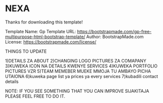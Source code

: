 # NEXA

Thanks for downloading this template!

Template Name: Gp
Template URL: https://bootstrapmade.com/gp-free-multipurpose-html-bootstrap-template/
Author: BootstrapMade.com
License: https://bootstrapmade.com/license/


THINGS TO UPDATE

1)DETAILS ZA ABOUT
2)CHANGING LOGO PICTURES ZA COMAPANY
3)KUWEKA ICON NA DETAILS KWENYE SERVICES
4)KUWEKA PORTFOLIO PICTURES VZR
5)TEAM MEMEBER MUEKE MMOJA TU AMBAYO PICHA UTAIONA 
6)kuweka page list ya prices ya every services
7)kubadili contact details

NOTE:
IF YOU SEE SOMETHING THAT YOU CAN IMPROVE SIJAKITAJA PLEASE FEEL FREE TO 
DO IT.